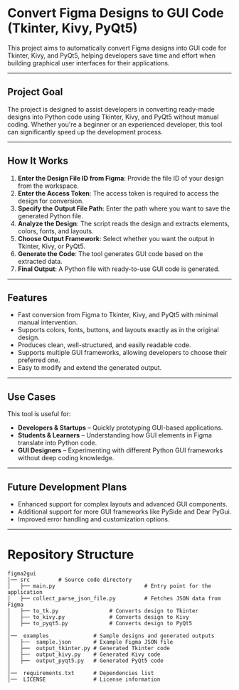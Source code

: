 # Convert Figma Designs to GUI Code (Tkinter, Kivy, PyQt5)

This project aims to automatically convert Figma designs into GUI code for Tkinter, Kivy, and PyQt5, helping developers save time and effort when building graphical user interfaces for their applications.

---

## Project Goal

The project is designed to assist developers in converting ready-made designs into Python code using Tkinter, Kivy, and PyQt5 without manual coding. Whether you're a beginner or an experienced developer, this tool can significantly speed up the development process.

---

## How It Works

1. **Enter the Design File ID from Figma**: Provide the file ID of your design from the workspace.  
2. **Enter the Access Token**: The access token is required to access the design for conversion.  
3. **Specify the Output File Path**: Enter the path where you want to save the generated Python file.  
4. **Analyze the Design**: The script reads the design and extracts elements, colors, fonts, and layouts.  
5. **Choose Output Framework**: Select whether you want the output in Tkinter, Kivy, or PyQt5.  
6. **Generate the Code**: The tool generates GUI code based on the extracted data.  
7. **Final Output**: A Python file with ready-to-use GUI code is generated.  

---

## Features

- Fast conversion from Figma to Tkinter, Kivy, and PyQt5 with minimal manual intervention.
- Supports colors, fonts, buttons, and layouts exactly as in the original design.
- Produces clean, well-structured, and easily readable code.
- Supports multiple GUI frameworks, allowing developers to choose their preferred one.
- Easy to modify and extend the generated output.

---

## Use Cases

This tool is useful for:  

- **Developers & Startups** – Quickly prototyping GUI-based applications.  
- **Students & Learners** – Understanding how GUI elements in Figma translate into Python code.  
- **GUI Designers** – Experimenting with different Python GUI frameworks without deep coding knowledge.  

---

## Future Development Plans

- Enhanced support for complex layouts and advanced GUI components.
- Additional support for more GUI frameworks like PySide and Dear PyGui.
- Improved error handling and customization options.

---

# Repository Structure

```plaintext
figma2gui
│── src         # Source code directory
│   ├── main.py                            # Entry point for the application
│   ├── collect_parse_json_file.py         # Fetches JSON data from Figma
│   ├── to_tk.py                # Converts design to Tkinter
│   ├── to_kivy.py              # Converts design to Kivy
│   ├── to_pyqt5.py             # Converts design to PyQt5
│
│──  examples              # Sample designs and generated outputs
│   ├──  sample.json       # Example Figma JSON file
│   ├──  output_tkinter.py # Generated Tkinter code
│   ├──  output_kivy.py    # Generated Kivy code
│   ├──  output_pyqt5.py   # Generated PyQt5 code
│
│──  requirements.txt      # Dependencies list
│──  LICENSE               # License information
```

